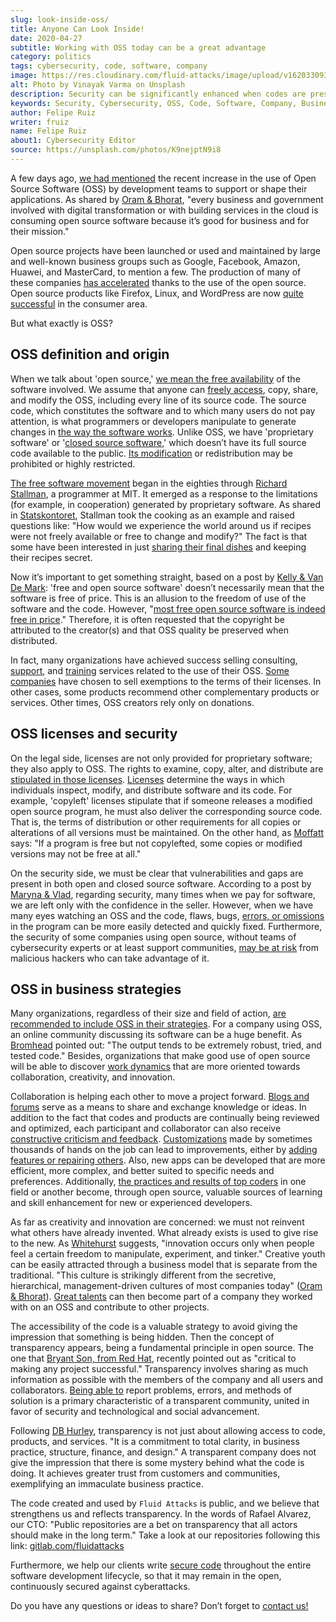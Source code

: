 ```yaml
---
slug: look-inside-oss/
title: Anyone Can Look Inside!
date: 2020-04-27
subtitle: Working with OSS today can be a great advantage
category: politics
tags: cybersecurity, code, software, company
image: https://res.cloudinary.com/fluid-attacks/image/upload/v1620330936/blog/look-inside-oss/cover_qrsiga.webp
alt: Photo by Vinayak Varma on Unsplash
description: Security can be significantly enhanced when codes are presented publicly. In this post, we talk about OSS and its advantages for companies using it nowadays.
keywords: Security, Cybersecurity, OSS, Code, Software, Company, Business, Ethical Hacking, Pentesting
author: Felipe Ruiz
writer: fruiz
name: Felipe Ruiz
about1: Cybersecurity Editor
source: https://unsplash.com/photos/K9nejptN9i8
---
```


A few days ago, [we had mentioned](../vulns-triage-synopsys/) the recent
increase in the use of Open Source Software (OSS) by development teams
to support or shape their applications. As shared by [Oram &
Bhorat](https://d1.awsstatic.com/Open%20Source/enterprise-oss-book.pdf),
"every business and government involved with digital transformation or
with building services in the cloud is consuming open source software
because it’s good for business and for their mission."

Open source projects have been launched or used and maintained by large
and well-known business groups such as Google, Facebook, Amazon, Huawei,
and MasterCard, to mention a few. The production of many of these
companies [has
accelerated](https://www.mautic.org/blog/community/open-source-and-transparency-not-the-same-thing)
thanks to the use of the open source. Open source products like Firefox,
Linux, and WordPress are now [quite
successful](https://www.iot-now.com/2015/12/14/39527-open-source-security-through-transparency/)
in the consumer area.

But what exactly is OSS?

## OSS definition and origin

When we talk about 'open source,' [we mean the free
availability](https://www.mautic.org/blog/community/open-source-and-transparency-not-the-same-thing)
of the software involved. We assume that anyone can [freely
access](https://www.investintech.com/resources/blog/archives/7975-pros-cons-open-source-business.html),
copy, share, and modify the OSS, including every line of its source
code. The source code, which constitutes the software and to which many
users do not pay attention, is what programmers or developers manipulate
to generate changes in [the way the software
works](https://opensource.com/resources/what-open-source). Unlike OSS,
we have 'proprietary software' or '[closed source
software](https://opensource.com/resources/what-open-source),' which
doesn’t have its full source code available to the public. [Its
modification](https://www.iot-now.com/2015/12/14/39527-open-source-security-through-transparency/)
or redistribution may be prohibited or highly restricted.

[The free software
movement](https://www.forbes.com/sites/forbestechcouncil/2018/07/16/how-open-source-became-the-default-business-model-for-software/#2d856e54e722)
began in the eighties through [Richard
Stallman](https://en.wikipedia.org/wiki/Richard_Stallman), a programmer
at MIT. It emerged as a response to the limitations (for example, in
cooperation) generated by proprietary software. As shared in
[Statskontoret](https://www.campussource.de/org/opensource/docs/schwed.studie.pdf),
Stallman took the cooking as an example and raised questions like: "How
would we experience the world around us if recipes were not freely
available or free to change and modify?" The fact is that some have been
interested in just [sharing their final
dishes](https://opensource.com/open-organization/16/5/appreciating-full-power-open)
and keeping their recipes secret.

Now it’s important to get something straight, based on a post by [Kelly
& Van De
Mark](https://opensource.com/education/12/7/clearing-open-source-misconceptions):
'free and open source software' doesn’t necessarily mean that the
software is free of price. This is an allusion to the freedom of use of
the software and the code. However, "[most free open source software is
indeed free in
price](https://opensource.com/education/12/7/clearing-open-source-misconceptions)."
Therefore, it is often requested that the copyright be attributed to the
creator(s) and that OSS quality be preserved when distributed.

In fact, many organizations have achieved success selling consulting,
[support](https://opensource.com/resources/what-open-source), and
[training](https://www.iot-now.com/2015/12/14/39527-open-source-security-through-transparency/)
services related to the use of their OSS. [Some
companies](https://opensource.com/education/12/7/clearing-open-source-misconceptions)
have chosen to sell exemptions to the terms of their licenses. In other
cases, some products recommend other complementary products or services.
Other times, OSS creators rely only on donations.

## OSS licenses and security

On the legal side, licenses are not only provided for proprietary
software; they also apply to OSS. The rights to examine, copy, alter,
and distribute are [stipulated in those
licenses](https://www.campussource.de/org/opensource/docs/schwed.studie.pdf).
[Licenses](https://opensource.com/resources/what-open-source) determine
the ways in which individuals inspect, modify, and distribute software
and its code. For example, 'copyleft' licenses stipulate that if someone
releases a modified open source program, he must also deliver the
corresponding source code. That is, the terms of distribution or other
requirements for all copies or alterations of all versions must be
maintained. On the other hand, as
[Moffatt](https://www.iot-now.com/2015/12/14/39527-open-source-security-through-transparency/)
says: "If a program is free but not copylefted, some copies or modified
versions may not be free at all."

On the security side, we must be clear that vulnerabilities and gaps are
present in both open and closed source software. According to a post by
[Maryna &
Vlad](https://rubygarage.org/blog/open-source-software-security),
regarding security, many times when we pay for software, we are left
only with the confidence in the seller. However, when we have many eyes
watching an OSS and the code, flaws, bugs, [errors, or
omissions](https://opensource.com/resources/what-open-source) in the
program can be more easily detected and quickly fixed. Furthermore, the
security of some companies using open source, without teams of
cybersecurity experts or at least support communities, [may be at
risk](https://www.information-age.com/what-to-know-about-open-source-security-123487447/)
from malicious hackers who can take advantage of it.

## OSS in business strategies

Many organizations, regardless of their size and field of action, [are
recommended to include OSS in their
strategies](https://d1.awsstatic.com/Open%20Source/enterprise-oss-book.pdf).
For a company using OSS, an online community discussing its software
can be a huge benefit. As
[Bromhead](https://opensource.com/article/17/8/enterprise-open-source-advantages)
pointed out: "The output tends to be extremely robust, tried, and tested
code." Besides, organizations that make good use of open source will be
able to discover [work
dynamics](https://d1.awsstatic.com/Open%20Source/enterprise-oss-book.pdf)
that are more oriented towards collaboration, creativity, and
innovation.

Collaboration is helping each other to move a project forward. [Blogs
and
forums](https://community.jaspersoft.com/blog/principles-open-source-software)
serve as a means to share and exchange knowledge or ideas. In addition
to the fact that codes and products are continually being reviewed and
optimized, each participant and collaborator can also receive
[constructive criticism and
feedback](https://opensource.com/open-organization/16/5/appreciating-full-power-open).
[Customizations](https://medium.com/hackernoon/is-open-source-the-future-929f137fccfb)
made by sometimes thousands of hands on the job can lead to
improvements, either by [adding features or repairing
others](https://opensource.com/resources/what-open-source). Also, new
apps can be developed that are more efficient, more complex, and better
suited to specific needs and preferences. Additionally, [the practices
and results of top
coders](https://d1.awsstatic.com/Open%20Source/enterprise-oss-book.pdf)
in one field or another become, through open source, valuable sources of
learning and skill enhancement for new or experienced developers.

As far as creativity and innovation are concerned: we must not reinvent
what others have already invented. What already exists is used to give
rise to the new. As
[Whitehurst](https://opensource.com/open-organization/16/5/appreciating-full-power-open)
suggests, "innovation occurs only when people feel a certain freedom to
manipulate, experiment, and tinker." Creative youth can be easily
attracted through a business model that is separate from the
traditional. "This culture is strikingly different from the secretive,
hierarchical, management-driven cultures of most companies today" ([Oram
&
Bhorat](https://d1.awsstatic.com/Open%20Source/enterprise-oss-book.pdf)).
[Great
talents](https://angel.co/blog/want-to-recruit-better-engineers-open-source-your-code)
can then become part of a company they worked with on an OSS and
contribute to other projects.

The accessibility of the code is a valuable strategy to avoid giving the
impression that something is being hidden. Then the concept of
transparency appears, being a fundamental principle in open source. The
one that [Bryant Son, from Red
Hat](https://www.redhat.com/sysadmin/open-way-and-open-source), recently
pointed out as "critical to making any project successful." Transparency
involves sharing as much information as possible with the members of the
company and all users and collaborators. [Being able
to](https://community.jaspersoft.com/blog/principles-open-source-software)
report problems, errors, and methods of solution is a primary
characteristic of a transparent community, united in favor of security
and technological and social advancement.

Following [DB
Hurley](https://www.mautic.org/blog/community/open-source-and-transparency-not-the-same-thing),
transparency is not just about allowing access to code, products, and
services. "It is a commitment to total clarity, in business practice,
structure, finance, and design." A transparent company does not give the
impression that there is some mystery behind what the code is doing. It
achieves greater trust from customers and communities, exemplifying an
immaculate business practice.

The code created and used by `Fluid Attacks` is public, and we believe
that strengthens us and reflects transparency. In the words of Rafael
Alvarez, our CTO: "Public repositories are a bet on transparency that
all actors should make in the long term." Take a look at our
repositories following this link:
[gitlab.com/fluidattacks](https://gitlab.com/fluidattacks)

Furthermore,
we help our clients write [secure code](../../solutions/secure-code-review/)
throughout the entire software development lifecycle,
so that it may remain in the open,
continuously secured against cyberattacks.

Do you have any questions or ideas to share? Don’t forget to [contact
us\!](../../contact-us/)
